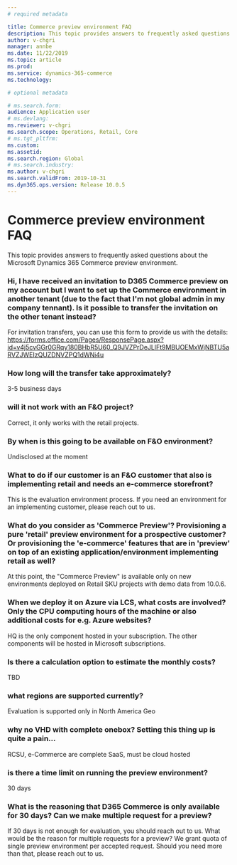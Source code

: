 ```yaml
---
# required metadata

title: Commerce preview environment FAQ
description: This topic provides answers to frequently asked questions about the Microsoft Dynamics 365 Commerce preview environment.
author: v-chgri
manager: annbe
ms.date: 11/22/2019
ms.topic: article
ms.prod: 
ms.service: dynamics-365-commerce
ms.technology: 

# optional metadata

# ms.search.form: 
audience: Application user
# ms.devlang: 
ms.reviewer: v-chgri
ms.search.scope: Operations, Retail, Core
# ms.tgt_pltfrm: 
ms.custom: 
ms.assetid: 
ms.search.region: Global
# ms.search.industry: 
ms.author: v-chgri
ms.search.validFrom: 2019-10-31
ms.dyn365.ops.version: Release 10.0.5
---
```


# Commerce preview environment FAQ

This topic provides answers to frequently asked questions about the Microsoft Dynamics 365 Commerce preview environment.

### Hi, I have received an invitation to D365 Commerce preview on my account but I want to set up the Commerce environment in another tenant (due to the fact that I'm not global admin in my company tennant). Is it possible to transfer the invitation on the other tenant instead?  
 For invitation transfers, you can use this form to provide us with the details: https://forms.office.com/Pages/ResponsePage.aspx?id=v4j5cvGGr0GRqy180BHbR5U60_Q9JVZPrDeJLlFt9MBUOEMxWjNBTU5aRVZJWEIzQUZDNVZPQ1dWNi4u
 
###  How long will the transfer take approximately? 
 3-5 business days
 
###  will it not work with an F&O project? 
 Correct, it only works with the retail projects.
 
###  By when is this going to be available on F&O environment?
 Undisclosed at the moment

###  What to do if our customer is an F&O customer that also is implementing retail and needs an e-commerce storefront? 
 This is the evaluation environment process. If you need an environment for an implementing customer, please reach out to us.
 
###  What do you consider as 'Commerce Preview'? Provisioning a pure 'retail' preview environment for a prospective customer? Or provisioning the 'e-commerce' features that are in 'preview' on top of an existing application/environment implementing retail as well?
 At this point, the "Commerce Preview" is available only on new environments deployed on Retail SKU projects with demo data from 10.0.6.
 
###  When we deploy it on Azure via LCS, what costs are involved? Only the CPU computing hours of the machine or also additional costs for e.g. Azure websites? 
 HQ is the only component hosted in your subscription. The other components will be hosted in Microsoft subscriptions.
 
###  Is there a calculation option to estimate the monthly costs?
 TBD
 
###  what regions are supported currently? 
 Evaluation is supported only in North America Geo
 
###  why no VHD with complete onebox? Setting this thing up is quite a pain... 
 RCSU, e-Commerce are complete SaaS, must be cloud hosted
 
###  is there a time limit on running the preview environment?
 30 days
 
###  What is the reasoning that D365 Commerce is only available for 30 days? Can we make multiple request for a preview? 
 If 30 days is not enough for evaluation, you should reach out to us. What would be the reason for multiple requests for a preview? We grant quota of single preview environment per accepted request. Should you need more than that, please reach out to us.

